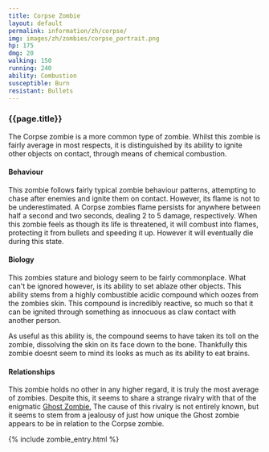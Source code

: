 ```yaml
---
title: Corpse Zombie
layout: default
permalink: information/zh/corpse/
img: images/zh/zombies/corpse_portrait.png
hp: 175
dmg: 20
walking: 150
running: 240
ability: Combustion
susceptible: Burn
resistant: Bullets
---
```


<div class="row">
  <div class="col-sm-7">
    <h3>{{page.title}}</h3>
    <p>The Corpse zombie is a more common type of zombie. Whilst this zombie is fairly average in most respects, it is distinguished by its ability to ignite other objects on contact, through means of chemical combustion.</p>
    <h4>Behaviour</h4>
    <p>This zombie follows fairly typical zombie behaviour patterns, attempting to chase after enemies and ignite them on contact. However, its flame is not to be underestimated. A Corpse zombies flame persists for anywhere between half a second and two seconds, dealing 2 to 5 damage, respectively. When this zombie feels as though its life is threatened, it will combust into flames, protecting it from bullets and speeding it up. However it will eventually die during this state.</p>
    <h4>Biology</h4>
    <p>This zombies stature and biology seem to be fairly commonplace. What can't be ignored however, is its ability to set ablaze other objects. This ability stems from a highly combustible acidic compound which oozes from the zombies skin. This compound is incredibly reactive, so much so that it can be ignited through something as innocuous as claw contact with another person.</p>
    <p>As useful as this ability is, the compound seems to have taken its toll on the zombie, dissolving the skin on its face down to the bone. Thankfully this zombie doesnt seem to mind its looks as much as its ability to eat brains.</p>
    <h4>Relationships</h4> 
    <p>This zombie holds no other in any higher regard, it is truly the most average of zombies. Despite this, it seems to share a strange rivalry with that of the enigmatic <a href="{{site.baseurl}}/information/zh/ghost"> Ghost Zombie.</a> The cause of this rivalry is not entirely known, but it seems to stem from a jealousy of just how unique the Ghost zombie appears to be in relation to the Corpse zombie.</p>
  </div>
  {% include zombie_entry.html %}
</div>